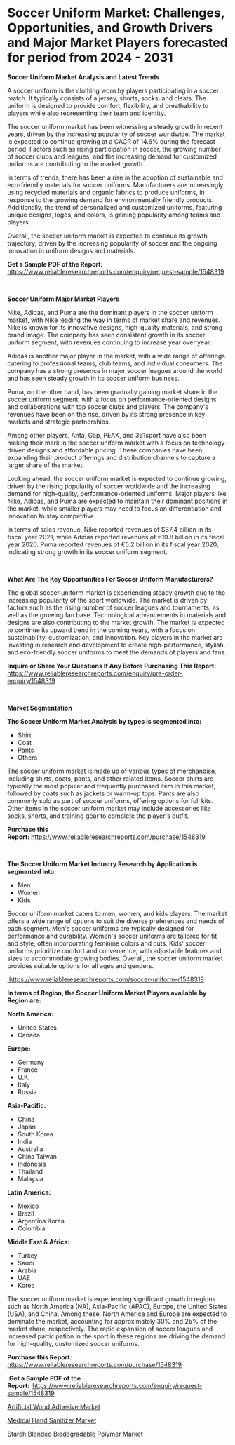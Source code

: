 <p><h1>Soccer Uniform Market: Challenges, Opportunities, and Growth Drivers and Major Market Players forecasted for period from 2024 - 2031</h1></p><p><strong>Soccer Uniform Market Analysis and Latest Trends</strong></p>
<p><p>A soccer uniform is the clothing worn by players participating in a soccer match. It typically consists of a jersey, shorts, socks, and cleats. The uniform is designed to provide comfort, flexibility, and breathability to players while also representing their team and identity.</p><p>The soccer uniform market has been witnessing a steady growth in recent years, driven by the increasing popularity of soccer worldwide. The market is expected to continue growing at a CAGR of 14.6% during the forecast period. Factors such as rising participation in soccer, the growing number of soccer clubs and leagues, and the increasing demand for customized uniforms are contributing to the market growth.</p><p>In terms of trends, there has been a rise in the adoption of sustainable and eco-friendly materials for soccer uniforms. Manufacturers are increasingly using recycled materials and organic fabrics to produce uniforms, in response to the growing demand for environmentally friendly products. Additionally, the trend of personalized and customized uniforms, featuring unique designs, logos, and colors, is gaining popularity among teams and players.</p><p>Overall, the soccer uniform market is expected to continue its growth trajectory, driven by the increasing popularity of soccer and the ongoing innovation in uniform designs and materials.</p></p>
<p><strong>Get a Sample PDF of the Report:&nbsp;</strong> <a href="https://www.reliableresearchreports.com/enquiry/request-sample/1548319">https://www.reliableresearchreports.com/enquiry/request-sample/1548319</a></p>
<p>&nbsp;</p>
<p><strong>Soccer Uniform Major Market Players</strong></p>
<p><p>Nike, Adidas, and Puma are the dominant players in the soccer uniform market, with Nike leading the way in terms of market share and revenues. Nike is known for its innovative designs, high-quality materials, and strong brand image. The company has seen consistent growth in its soccer uniform segment, with revenues continuing to increase year over year.</p><p>Adidas is another major player in the market, with a wide range of offerings catering to professional teams, club teams, and individual consumers. The company has a strong presence in major soccer leagues around the world and has seen steady growth in its soccer uniform business.</p><p>Puma, on the other hand, has been gradually gaining market share in the soccer uniform segment, with a focus on performance-oriented designs and collaborations with top soccer clubs and players. The company's revenues have been on the rise, driven by its strong presence in key markets and strategic partnerships.</p><p>Among other players, Anta, Gap, PEAK, and 361sport have also been making their mark in the soccer uniform market with a focus on technology-driven designs and affordable pricing. These companies have been expanding their product offerings and distribution channels to capture a larger share of the market.</p><p>Looking ahead, the soccer uniform market is expected to continue growing, driven by the rising popularity of soccer worldwide and the increasing demand for high-quality, performance-oriented uniforms. Major players like Nike, Adidas, and Puma are expected to maintain their dominant positions in the market, while smaller players may need to focus on differentiation and innovation to stay competitive.</p><p>In terms of sales revenue, Nike reported revenues of $37.4 billion in its fiscal year 2021, while Adidas reported revenues of €19.8 billion in its fiscal year 2020. Puma reported revenues of €5.2 billion in its fiscal year 2020, indicating strong growth in its soccer uniform segment.</p></p>
<p>&nbsp;</p>
<p><strong>What Are The Key Opportunities For Soccer Uniform Manufacturers?</strong></p>
<p><p>The global soccer uniform market is experiencing steady growth due to the increasing popularity of the sport worldwide. The market is driven by factors such as the rising number of soccer leagues and tournaments, as well as the growing fan base. Technological advancements in materials and designs are also contributing to the market growth. The market is expected to continue its upward trend in the coming years, with a focus on sustainability, customization, and innovation. Key players in the market are investing in research and development to create high-performance, stylish, and eco-friendly soccer uniforms to meet the demands of players and fans.</p></p>
<p><strong>Inquire or Share Your Questions If Any Before Purchasing This Report:</strong> <a href="https://www.reliableresearchreports.com/enquiry/pre-order-enquiry/1548319">https://www.reliableresearchreports.com/enquiry/pre-order-enquiry/1548319</a></p>
<p>&nbsp;</p>
<p><strong>Market Segmentation</strong></p>
<p><strong>The Soccer Uniform Market Analysis by types is segmented into:</strong></p>
<p><ul><li>Shirt</li><li>Coat</li><li>Pants</li><li>Others</li></ul></p>
<p><p>The soccer uniform market is made up of various types of merchandise, including shirts, coats, pants, and other related items. Soccer shirts are typically the most popular and frequently purchased item in this market, followed by coats such as jackets or warm-up tops. Pants are also commonly sold as part of soccer uniforms, offering options for full kits. Other items in the soccer uniform market may include accessories like socks, shorts, and training gear to complete the player's outfit.</p></p>
<p><strong>Purchase this Report:&nbsp;</strong><a href="https://www.reliableresearchreports.com/purchase/1548319">https://www.reliableresearchreports.com/purchase/1548319</a></p>
<p>&nbsp;</p>
<p><strong>The Soccer Uniform Market Industry Research by Application is segmented into:</strong></p>
<p><ul><li>Men</li><li>Women</li><li>Kids</li></ul></p>
<p><p>Soccer uniform market caters to men, women, and kids players. The market offers a wide range of options to suit the diverse preferences and needs of each segment. Men's soccer uniforms are typically designed for performance and durability. Women's soccer uniforms are tailored for fit and style, often incorporating feminine colors and cuts. Kids' soccer uniforms prioritize comfort and convenience, with adjustable features and sizes to accommodate growing bodies. Overall, the soccer uniform market provides suitable options for all ages and genders.</p></p>
<p><a href="https://www.reliableresearchreports.com/soccer-uniform-r1548319">&nbsp;https://www.reliableresearchreports.com/soccer-uniform-r1548319</a></p>
<p><strong>In terms of Region, the Soccer Uniform Market Players available by Region are:</strong></p>
<p>
    <p> <strong> North America: </strong>
        <ul>
            <li>United States</li>
            <li>Canada</li>
        </ul>
        </p> 
    <p> <strong> Europe: </strong>
        <ul>
            <li>Germany</li>
            <li>France</li>
            <li>U.K.</li>
            <li>Italy</li>
            <li>Russia</li>
        </ul>
        </p> 
    <p> <strong> Asia-Pacific: </strong>
        <ul>
            <li>China</li>
            <li>Japan</li>
            <li>South Korea</li>
            <li>India</li>
            <li>Australia</li>
            <li>China Taiwan</li>
            <li>Indonesia</li>
            <li>Thailand</li>
            <li>Malaysia</li>
        </ul>
        </p> 
    <p> <strong> Latin America: </strong>
        <ul>
            <li>Mexico</li>
            <li>Brazil</li>
            <li>Argentina Korea</li>
            <li>Colombia</li>
        </ul>
        </p> 
    <p> <strong> Middle East & Africa: </strong>
        <ul>
            <li>Turkey</li>
            <li>Saudi</li>
            <li>Arabia</li>
            <li>UAE</li>
            <li>Korea</li>
        </ul>
    </p>
    </p>
<p><p>The soccer uniform market is experiencing significant growth in regions such as North America (NA), Asia-Pacific (APAC), Europe, the United States (USA), and China. Among these, North America and Europe are expected to dominate the market, accounting for approximately 30% and 25% of the market share, respectively. The rapid expansion of soccer leagues and increased participation in the sport in these regions are driving the demand for high-quality, customized soccer uniforms.</p></p>
<p><strong>Purchase this Report: </strong><a href="https://www.reliableresearchreports.com/purchase/1548319">https://www.reliableresearchreports.com/purchase/1548319</a></p>
<p>&nbsp;<strong>Get a Sample PDF of the Report:&nbsp;&nbsp;</strong><a href="https://www.reliableresearchreports.com/enquiry/request-sample/1548319">https://www.reliableresearchreports.com/enquiry/request-sample/1548319</a></p>
<p><strong></strong></p>
<p><p><a href="https://github.com/cathyMaggio31/Market-Research-Report-List-1/blob/main/artificial-wood-adhesive-market.md">Artificial Wood Adhesive Market</a></p><p><a href="https://view.publitas.com/reportprime-1/global-medical-hand-sanitizer-market-analysis-trends-forecasts-and-growth-opportunities-2024-2031-in-133-pages-report/">Medical Hand Sanitizer Market</a></p><p><a href="https://github.com/FredaSauer/Market-Research-Report-List-1/blob/main/starch-blended-biodegradable-polymer-market.md">Starch Blended Biodegradable Polymer Market</a></p></p>